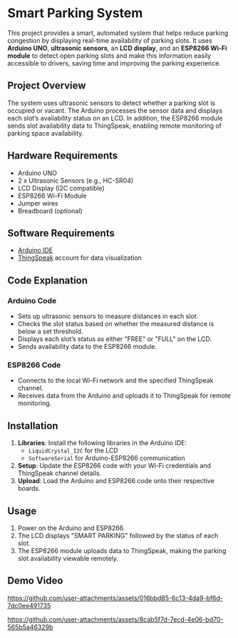 # Smart Parking System

This project provides a smart, automated system that helps reduce parking congestion by displaying real-time availability of parking slots. It uses **Arduino UNO**, **ultrasonic sensors**, an **LCD display**, and an **ESP8266 Wi-Fi module** to detect open parking slots and make this information easily accessible to drivers, saving time and improving the parking experience.

## Project Overview
The system uses ultrasonic sensors to detect whether a parking slot is occupied or vacant. The Arduino processes the sensor data and displays each slot’s availability status on an LCD. In addition, the ESP8266 module sends slot availability data to ThingSpeak, enabling remote monitoring of parking space availability.

## Hardware Requirements
- Arduino UNO
- 2 x Ultrasonic Sensors (e.g., HC-SR04)
- LCD Display (I2C compatible)
- ESP8266 Wi-Fi Module
- Jumper wires
- Breadboard (optional)

## Software Requirements
- [Arduino IDE](https://www.arduino.cc/en/software)
- [ThingSpeak](https://thingspeak.com/) account for data visualization

## Code Explanation

### Arduino Code
- Sets up ultrasonic sensors to measure distances in each slot.
- Checks the slot status based on whether the measured distance is below a set threshold.
- Displays each slot’s status as either "FREE" or "FULL" on the LCD.
- Sends availability data to the ESP8266 module.

### ESP8266 Code
- Connects to the local Wi-Fi network and the specified ThingSpeak channel.
- Receives data from the Arduino and uploads it to ThingSpeak for remote monitoring.

## Installation
1. **Libraries**: Install the following libraries in the Arduino IDE:
   - `LiquidCrystal_I2C` for the LCD
   - `SoftwareSerial` for Arduino-ESP8266 communication
2. **Setup**: Update the ESP8266 code with your Wi-Fi credentials and ThingSpeak channel details.
3. **Upload**: Load the Arduino and ESP8266 code onto their respective boards.

## Usage
1. Power on the Arduino and ESP8266.
2. The LCD displays "SMART PARKING" followed by the status of each slot.
3. The ESP8266 module uploads data to ThingSpeak, making the parking slot availability viewable remotely.

## Demo Video


https://github.com/user-attachments/assets/016bbd85-6c13-4da9-bf6d-7dc0ee491735



https://github.com/user-attachments/assets/8cab5f7d-7ecd-4e06-bd70-565b5a46329b


